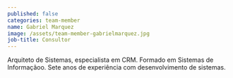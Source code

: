 ```yaml
---
published: false
categories: team-member
name: Gabriel Marquez
image: /assets/team-member-gabrielmarquez.jpg
job-title: Consultor
---
```


Arquiteto de Sistemas, especialista em CRM. Formado em Sistemas de Informaçãoo. Sete anos de experiência com desenvolvimento de sistemas.
